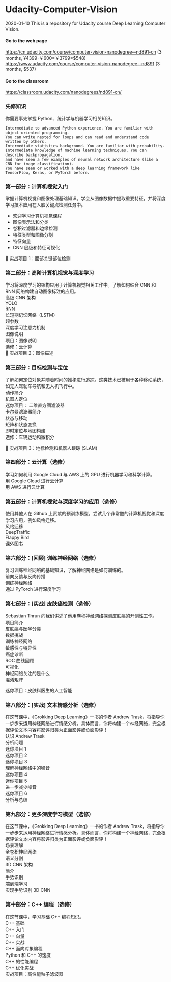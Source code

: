 # Udacity-Computer-Vision
2020-01-10 This is a repository for Udacity course Deep Learning Computer Vision.

#### Go to the web page
https://cn.udacity.com/course/computer-vision-nanodegree--nd891-cn (3 months, ¥4399-￥600=￥3799=$548)     
https://www.udacity.com/course/computer-vision-nanodegree--nd891 (3 months, $537)   
#### Go to the classroom 
https://classroom.udacity.com/nanodegrees/nd891-cn/  

### 先修知识  
你需要事先掌握 Python、统计学与机器学习相关知识。   
```
Intermediate to advanced Python experience. You are familiar with object-oriented programming. 
You can write nested for loops and can read and understand code written by others.
Intermediate statistics background. You are familiar with probability.
Intermediate knowledge of machine learning techniques. You can describe backpropagation, 
and have seen a few examples of neural network architecture (like a CNN for image classification).
You have seen or worked with a deep learning framework like TensorFlow, Keras, or PyTorch before.
```
### 第一部分：计算机视觉入门
掌握计算机视觉和图像处理基础知识。学会从图像数据中提取重要特征，并将深度学习技术应用在人脸关键点检测任务中。  
* 欢迎学习计算机视觉课程  
* 图像表示法和分类  
* 卷积过滤器和边缘检测  
* 特征类型和图像分割  
* 特征向量  
* CNN 层级和特征可视化  

:scroll: 实战项目 1：面部关键部位检测  
### 第二部分：高阶计算机视觉与深度学习  
学习将深度学习的架构应用于计算机视觉相关工作中。了解如何结合 CNN 和 RNN 网络构建自动图像标注的应用。  
高级 CNN 架构  
YOLO  
RNN  
长短期记忆网络（LSTM）  
超参数  
深度学习注意力机制  
图像说明  
项目：图像说明  
选修：云计算  
:scroll: 实战项目 2：图像描述  
### 第三部分：目标检测与定位  
了解如何定位对象并随着时间的推移进行追踪。这类技术已被用于各种移动系统，如无人驾驶车导航和无人机飞行中。  
动作简介  
机器人定位  
迷你项目： 二维直方图滤波器  
卡尔曼滤波器简介  
状态与移动  
矩阵和状态变换  
即时定位与地图构建  
选修：车辆运动和微积分   

:scroll: 实战项目 3：地标检测和机器人跟踪 (SLAM)  
### 第四部分：云计算（选修）  
学习如何利用 Google Cloud 与 AWS 上的 GPU 进行机器学习和科学计算。  
用 Google Cloud 进行云计算  
用 AWS 进行云计算  
### 第五部分：计算机视觉与深度学习的应用（选修）  
使用其他人在 Github 上贡献的预训练模型，尝试几个非常酷的计算机视觉和深度学习应用，例如风格迁移。  
风格迁移  
DeepTraffic  
Flappy Bird  
课外图书  
### 第六部分：[回顾] 训练神经网络（选修）  
复习训练神经网络的基础知识，了解神经网络是如何训练的。  
前向反馈与反向传播  
训练神经网络  
通过 PyTorch 进行深度学习  
### 第七部分：[实战] 皮肤癌检测（选修）  
Sebastian Thrun 向我们讲述了他用卷积神经网络探测皮肤癌的开创性工作。  
项目简介  
皮肤癌与医学分类  
数据挑战  
训练神经网络  
敏感性与特异性   
癌症诊断  
ROC 曲线回顾  
可视化  
神经网络关注的是什么  
混淆矩阵  

迷你项目：皮肤科医生的人工智能  
### 第八部分：[实战] 文本情感分析（选修）  
在这节课中，《Grokking Deep Learning》一书的作者 Andrew Trask，将指导你一步步来运用神经网络进行情感分析。具体而言，你将构建一个神经网络，完全根据评论文本内容将影评归类为正面影评或负面影评！  
认识 Andrew Trask  
分析问题  
迷你项目 1  
迷你项目 2  
迷你项目 3  
理解神经网络中的噪音  
迷你项目 4  
迷你项目 5  
进一步减少噪音  
迷你项目 6  
分析与总结  
### 第九部分：更多深度学习模型（选修）  
在这节课中，《Grokking Deep Learning》一书的作者 Andrew Trask，将指导你一步步来运用神经网络进行情感分析。具体而言，你将构建一个神经网络，完全根据评论文本内容将影评归类为正面影评或负面影评！  
场景理解  
全卷积神经网络  
语义分割  
3D CNN 架构  
简介  
手势识别  
端到端学习  
实现手势识别 3D CNN  
### 第十部分：C++ 编程（选修）  
在这节课中，学习基础 C++ 编程知识。  
C++ 基础  
C++ 入门  
C++ 向量  
C++ 实战  
C++ 面向对象编程  
Python 和 C++ 的速度  
C++ 的性能编程  
C++ 优化实战  
实战项目：高性能粒子滤波器  
